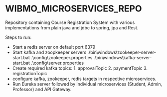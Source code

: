 # WIBMO_MICROSERVICES_REPO

Repository containing Course Registration System with various implementations from plain java and jdbc to spring, jpa and Rest.

Steps to run:

* Start a redis server on default port 6379
* Start kafka and zoopkeeper servers
    .\bin\windows\zookeeper-server-start.bat .\config\zookeeper.properties
    .\bin\windows\kafka-server-start.bat .\config\server.properties
* Create required kafka topics:
      1. approvalTopic
      2. paymentTopic
      3. registrationTopic
* configure kafka, zookeeper, redis targets in respective microservices.
* Run Eureka server followed by individual microservices (Student, Admin, Professor) and API Gateway.
